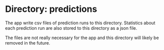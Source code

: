 # Directory: predictions

The app write csv files of prediction runs to this directory.
Statistics about each prediction run are also stored to this directory as a json file.

The files are not really necessary for the app and this directory will likely be removed in the future.

